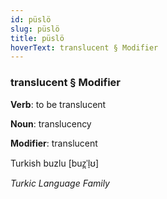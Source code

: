 ```yaml
---
id: püslö
slug: püslö
title: püslö
hoverText: translucent § Modifier
---
```


### translucent § Modifier

**Verb**: to be translucent

**Noun**: translucency

**Modifier**: translucent

Turkish buzlu [buz̪ˈl̠ʊ]

*Turkic Language Family*